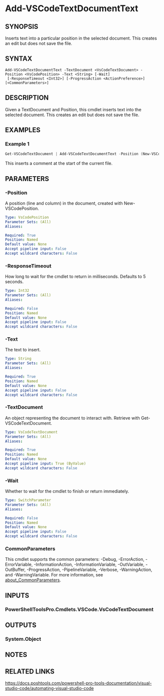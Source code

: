 ﻿---
external help file: PowerShellProTools.VSCode.dll-Help.xml
Module Name: PowerShellProTools.VSCode
online version:
schema: 2.0.0
---

# Add-VSCodeTextDocumentText

## SYNOPSIS
Inserts text into a particular position in the selected document. This creates an edit but does not save the file.

## SYNTAX

```
Add-VSCodeTextDocumentText -TextDocument <VsCodeTextDocument> -Position <VsCodePosition> -Text <String> [-Wait]
 [-ResponseTimeout <Int32>] [-ProgressAction <ActionPreference>] [<CommonParameters>]
```

## DESCRIPTION
Given a TextDocument and Position, this cmdlet inserts text into the selected document. This creates an edit but does not save the file.

## EXAMPLES

### Example 1
```powershell
Get-VSCodeTextDocument | Add-VSCodeTextDocumentText -Position (New-VSCodePosition -Line 0 -Character 0) -Text '# I came from Add-VSCodeTextDocumentText!'
```

This inserts a comment at the start of the current file.

## PARAMETERS

### -Position
A position (line and column) in the document, created with New-VSCodePosition.

```yaml
Type: VsCodePosition
Parameter Sets: (All)
Aliases:

Required: True
Position: Named
Default value: None
Accept pipeline input: False
Accept wildcard characters: False
```

### -ResponseTimeout
How long to wait for the cmdlet to return in milliseconds. Defaults to 5 seconds.

```yaml
Type: Int32
Parameter Sets: (All)
Aliases:

Required: False
Position: Named
Default value: None
Accept pipeline input: False
Accept wildcard characters: False
```

### -Text
The text to insert.

```yaml
Type: String
Parameter Sets: (All)
Aliases:

Required: True
Position: Named
Default value: None
Accept pipeline input: False
Accept wildcard characters: False
```

### -TextDocument
An object representing the document to interact with. Retrieve with Get-VSCodeTextDocument.

```yaml
Type: VsCodeTextDocument
Parameter Sets: (All)
Aliases:

Required: True
Position: Named
Default value: None
Accept pipeline input: True (ByValue)
Accept wildcard characters: False
```

### -Wait
Whether to wait for the cmdlet to finish or return immediately.

```yaml
Type: SwitchParameter
Parameter Sets: (All)
Aliases:

Required: False
Position: Named
Default value: None
Accept pipeline input: False
Accept wildcard characters: False
```

### CommonParameters
This cmdlet supports the common parameters: -Debug, -ErrorAction, -ErrorVariable, -InformationAction, -InformationVariable, -OutVariable, -OutBuffer, -ProgressAction, -PipelineVariable, -Verbose, -WarningAction, and -WarningVariable. For more information, see [about_CommonParameters](http://go.microsoft.com/fwlink/?LinkID=113216).

## INPUTS

### PowerShellToolsPro.Cmdlets.VSCode.VsCodeTextDocument

## OUTPUTS

### System.Object
## NOTES

## RELATED LINKS
https://docs.poshtools.com/powershell-pro-tools-documentation/visual-studio-code/automating-visual-studio-code
